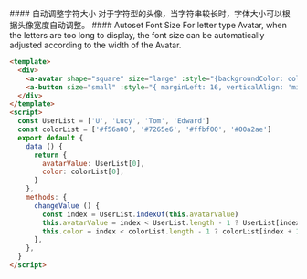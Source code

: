<cn>
#### 自动调整字符大小
对于字符型的头像，当字符串较长时，字体大小可以根据头像宽度自动调整。
</cn>

<us>
#### Autoset Font Size
For letter type Avatar, when the letters are too long to display, the font size can be automatically adjusted according to the width of the Avatar.
</us>

```html
<template>
  <div>
    <a-avatar shape="square" size="large" :style="{backgroundColor: color, verticalAlign: 'middle'}">{{avatarValue}}</a-avatar>
    <a-button size="small" :style="{ marginLeft: 16, verticalAlign: 'middle' }" @click="changeValue">改变</a-button>
  </div>
</template>
<script>
  const UserList = ['U', 'Lucy', 'Tom', 'Edward']
  const colorList = ['#f56a00', '#7265e6', '#ffbf00', '#00a2ae']
  export default {
    data () {
      return {
        avatarValue: UserList[0],
        color: colorList[0],
      }
    },
    methods: {
      changeValue () {
        const index = UserList.indexOf(this.avatarValue)
        this.avatarValue = index < UserList.length - 1 ? UserList[index + 1] : UserList[0]
        this.color = index < colorList.length - 1 ? colorList[index + 1] : colorList[0]
      },
    },
  }
</script>
```
